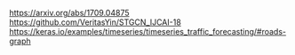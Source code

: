 https://arxiv.org/abs/1709.04875
https://github.com/VeritasYin/STGCN_IJCAI-18
https://keras.io/examples/timeseries/timeseries_traffic_forecasting/#roads-graph
